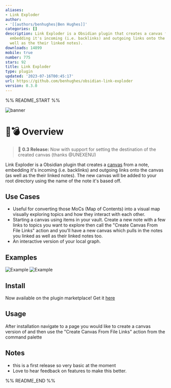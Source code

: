 ```yaml
---
aliases:
- Link Exploder
author:
- '[[authors/benhughes|Ben Hughes]]'
categories: []
description: Link Exploder is a Obsidian plugin that creates a canvas from a note,
  embedding it's incoming (i.e. backlinks) and outgoing links onto the canvas (as
  well as the their linked notes).
downloads: 14899
mobile: true
number: 775
stars: 92
title: Link Exploder
type: plugin
updated: '2023-07-16T00:45:17'
url: https://github.com/benhughes/obsidian-link-exploder
version: 0.3.0
---
```


%% README_START %%

![banner](https://raw.githubusercontent.com/benhughes/obsidian-link-exploder/HEAD/images/banner.png)

# 🔗💣 Overview

> 🎉 **0.3 Release:** Now with support for setting the destination of the created canvas (thanks @UNEXENU)

Link Exploder is a Obsidian plugin that creates a [canvas](https://obsidian.md/canvas) from a note, embedding it's incoming (i.e. backlinks) and outgoing links onto the canvas (as well as the their linked notes). The new canvas will be added to your root directory using the name of the note it's based off.

## Use Cases

- Useful for converting those MoCs (Map of Contents) into a visual map visually exploring topics and how they interact with each other.
- Starting a canvas using items in your vault. Create a new note with a few links to topics you want to explore then call the "Create Canvas From File Links" action and you'll have a new canvas which pulls in the notes you linked as well as their linked notes too.
- An interactive version of your local graph.

## Examples

![Example](https://raw.githubusercontent.com/benhughes/obsidian-link-exploder/HEAD/images/example-1.png)
![Example](https://raw.githubusercontent.com/benhughes/obsidian-link-exploder/HEAD/images/example-2.png)

## Install

Now available on the plugin marketplace! Get it [here](https://obsidian.md/plugins?id=link-exploder)

## Usage

After installation navigate to a page you would like to create a canvas version of and then use the "Create Canvas From File Links" action from the command palette

## Notes

- this is a first release so very basic at the moment
- Love to hear feedback on features to make this better.


%% README_END %%